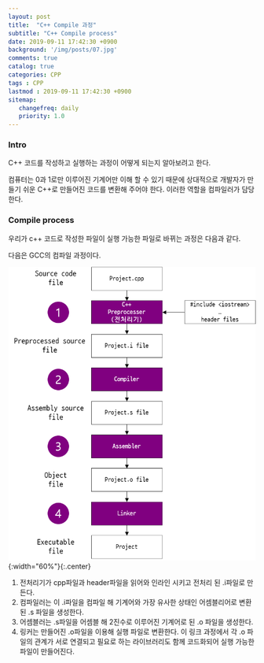 ```yaml
---
layout: post
title:  "C++ Compile 과정"
subtitle: "C++ Compile process"
date: 2019-09-11 17:42:30 +0900
background: '/img/posts/07.jpg'
comments: true
catalog: true
categories: CPP
tags : CPP
lastmod : 2019-09-11 17:42:30 +0900
sitemap:
   changefreq: daily
   priority: 1.0
---
```


### Intro

C++ 코드를 작성하고 실행하는 과정이 어떻게 되는지 알아보려고 한다.

컴퓨터는 0과 1로만 이루어진 기계어만 이해 할 수 있기 때문에 상대적으로 개발자가 만들기 쉬운 C++로 만들어진 코드를 변환해 주어야 한다. 이러한 역할을 컴파일러가 담당한다.

### Compile process

우리가 c++ 코드로 작성한 파일이 실행 가능한 파일로 바뀌는 과정은 다음과 같다.

다음은 GCC의 컴파일 과정이다.

![C++ compile process](/img/Cpp/compile_process.png){:width="60%"}{:.center}

1. 전처리기가 cpp파일과 header파일을 읽어와 인라인 시키고 전처리 된 .i파일로 만든다.
2. 컴파일러는 이 .i파일을 컴파일 해 기계어와 가장 유사한 상태인 어셈블리어로 변환된 .s 파일을 생성한다.
3. 어셈블러는 .s파일을 어셈블 해 2진수로 이루어진 기계어로 된 .o 파일을 생성한다.
4. 링커는 만들어진 .o파일을 이용해 실행 파일로 변환한다. 이 링크 과정에서 각 .o 파일의 관계가 서로 연결되고 필요로 하는 라이브러리도 함께 코드화되어 실행 가능한 파일이 만들어진다.
